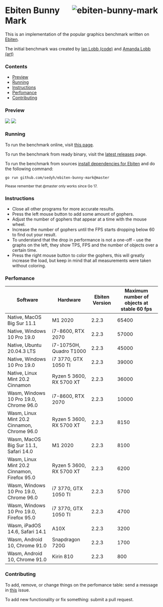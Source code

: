 # <img align="right" src="https://user-images.githubusercontent.com/19890545/147268423-d643c63a-96d2-40d1-9791-6cd842dc5647.png" alt="ebiten-bunny-mark" title="ebiten-bunny-mark" /> Ebiten Bunny Mark

This is an implementation of the popular graphics benchmark written on [Ebiten](https://github.com/hajimehoshi/ebiten).

The initial benchmark was created by [Ian Lobb (code)](http://blog.iainlobb.com/2010/11/display-list-vs-blitting-results.html)
and [Amanda Lobb (art)](http://amandalobb.com/)

### Contents

- [Preview](#preview)
- [Running](#running)
- [Instructions](#instructions)
- [Perfomance](#perfomance)
- [Contributing](#contributing)

### Preview

<img src="https://user-images.githubusercontent.com/19890545/147268942-4c939aee-1c30-42d8-b792-39021fd62568.gif">
<img src="https://user-images.githubusercontent.com/19890545/147268946-e6ff7293-9715-472c-aba1-5dd04690d79c.gif">

### Running

To run the benchmark online, visit [this page](https://sedyh.github.io/ebiten-bunny-mark/).

To run the benchmark from ready binary, visit the [latest releases](https://github.com/sedyh/ebiten-bunny-mark/releases) page.

To run the benchmark from sources [install dependencies for Ebiten](https://ebiten.org/documents/install.html) and do the following command:

```
go run github.com/sedyh/ebiten-bunny-mark@master
```
<sub>Please remember that @master only works since Go 17.</sub>

### Instructions

- Close all other programs for more accurate results.
- Press the left mouse button to add some amount of gophers.
- Adjust the number of gophers that appear at a time with the mouse wheel.
- Increase the number of gophers until the FPS starts dropping below 60 to find out your result.
- To understand that the drop in performance is not a one-off - use the graphs on the left, they show TPS, FPS and the number of objects over a certain time.
- Press the right mouse button to color the gophers, this will greatly increase the load, but keep in mind that all measurements were taken without coloring.

### Perfomance

| Software                                     | Hardware                 | Ebiten Version | Maximum number of objects at stable 60 fps |
|----------------------------------------------|--------------------------|----------------|--------------------------------------------|
| Native, MacOS Big Sur 11.1                   | M1 2020                  | 2.2.3          | 65400                                      |
| Native, Windows 10 Pro 19.0                  | i7-8600, RTX 2070        | 2.2.3          | 57000                                      |
| Native, Ubuntu 20.04.3 LTS                   | i7-10750H, Quadro T1000  | 2.2.3          | 45000                                      |
| Native, Windows 10 Pro 19.0                  | i7 3770, GTX 1050 TI     | 2.2.3          | 39000                                      |
| Native, Linux Mint 20.2 Cinnamon             | Ryzen 5 3600, RX 5700 XT | 2.2.3          | 36000                                      |
| Wasm, Windows 10 Pro 19.0, Chrome 96.0       | i7-8600, RTX 2070        | 2.2.3          | 10000                                      |
| Wasm, Linux Mint 20.2 Cinnamon, Chrome 96.0  | Ryzen 5 3600, RX 5700 XT | 2.2.3          | 8150                                       |
| Wasm, MacOS Big Sur 11.1, Safari 14.0        | M1 2020                  | 2.2.3          | 8100                                       |
| Wasm, Linux Mint 20.2 Cinnamon, Firefox 95.0 | Ryzen 5 3600, RX 5700 XT | 2.2.3          | 6200                                       |
| Wasm, Windows 10 Pro 19.0, Chrome 96.0       | i7 3770, GTX 1050 TI     | 2.2.3          | 5700                                       |
| Wasm, Windows 10 Pro 19.0, Firefox 95.0      | i7 3770, GTX 1050 TI     | 2.2.3          | 4700                                       |
| Wasm, iPadOS 14.6, Safari 14.1               | A10X                     | 2.2.3          | 3200                                       |
| Wasm, Android 10, Chrome 91.0                | Snapdragon 720G          | 2.2.3          | 1700                                       |
| Wasm, Android 10, Chrome 91.0                | Kirin 810                | 2.2.3          | 800                                        |

### Contributing

To add, remove, or change things on the perfomance table: send a message in [this](https://github.com/sedyh/ebiten-bunny-mark/issues/2) issue.

To add new functionality or fix something: submit a pull request.
